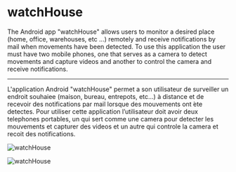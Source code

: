 # watchHouse
The Android app "watchHouse" allows users to monitor a desired place (home, office, warehouses, etc ...) remotely and receive notifications by mail when movements have been detected.
To use this application the user must have two mobile phones, one that serves as a camera to detect movements and capture videos and another to control the camera and receive notifications.
________
L'application Android "watchHouse" permet a son utilisateur de surveiller un endroit souhaiеe (maison, bureau, entrepots, etc...) à distance et de recevoir des notifications par mail lorsque des mouvements ont ́ete detectes.
Pour utiliser cette application l’utilisateur doit avoir deux telephones portables, un qui sert comme une camera pour detecter les mouvements et capturer des videos et un autre qui controle la camera et recoit des notifications.

![watchHouse](/watchHouse/blob/master/screenshots/watchHouse1.png "Main page")

![watchHouse](https://github.com/miralisa/watchHouse/tree/master/screenshots/watchHouse2.png "Main page in Watcher mode")
